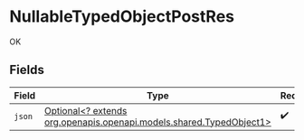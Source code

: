 # NullableTypedObjectPostRes

OK


## Fields

| Field                                                                                                      | Type                                                                                                       | Required                                                                                                   | Description                                                                                                |
| ---------------------------------------------------------------------------------------------------------- | ---------------------------------------------------------------------------------------------------------- | ---------------------------------------------------------------------------------------------------------- | ---------------------------------------------------------------------------------------------------------- |
| `json`                                                                                                     | [Optional<? extends org.openapis.openapi.models.shared.TypedObject1>](../../models/shared/TypedObject1.md) | :heavy_check_mark:                                                                                         | N/A                                                                                                        |